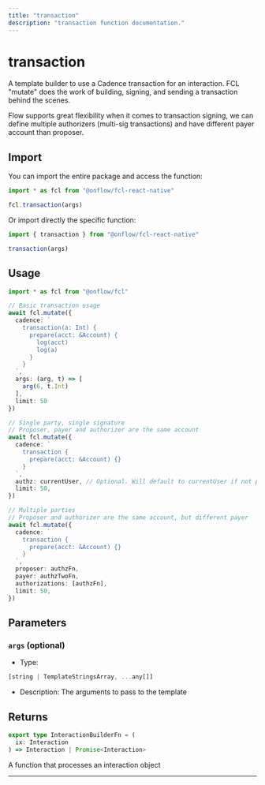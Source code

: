 ```yaml
---
title: "transaction"
description: "transaction function documentation."
---
```


<!-- THIS DOCUMENT IS AUTO-GENERATED FROM [onflow/fcl-react-native/src/fcl-react-native.ts](https://github.com/onflow/fcl-js/tree/master/packages/fcl-react-native/src/fcl-react-native.ts). DO NOT EDIT MANUALLY -->

# transaction

A template builder to use a Cadence transaction for an interaction. FCL "mutate" does the work of building, signing, and sending a transaction behind the scenes.

Flow supports great flexibility when it comes to transaction signing, we can define multiple authorizers (multi-sig transactions) and have different payer account than proposer.

## Import

You can import the entire package and access the function:

```typescript
import * as fcl from "@onflow/fcl-react-native"

fcl.transaction(args)
```

Or import directly the specific function:

```typescript
import { transaction } from "@onflow/fcl-react-native"

transaction(args)
```

## Usage

```typescript
import * as fcl from "@onflow/fcl"

// Basic transaction usage
await fcl.mutate({
  cadence: `
    transaction(a: Int) {
      prepare(acct: &Account) {
        log(acct)
        log(a)
      }
    }
  `,
  args: (arg, t) => [
    arg(6, t.Int)
  ],
  limit: 50
})

// Single party, single signature
// Proposer, payer and authorizer are the same account
await fcl.mutate({
  cadence: `
    transaction {
      prepare(acct: &Account) {}
    }
  `,
  authz: currentUser, // Optional. Will default to currentUser if not provided.
  limit: 50,
})

// Multiple parties
// Proposer and authorizer are the same account, but different payer
await fcl.mutate({
  cadence: `
    transaction {
      prepare(acct: &Account) {}
    }
  `,
  proposer: authzFn,
  payer: authzTwoFn,
  authorizations: [authzFn],
  limit: 50,
})
```

## Parameters

### `args` (optional)


- Type: 
```typescript
[string | TemplateStringsArray, ...any[]]
```
- Description: The arguments to pass to the template


## Returns

```typescript
export type InteractionBuilderFn = (
  ix: Interaction
) => Interaction | Promise<Interaction>
```


A function that processes an interaction object

---